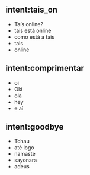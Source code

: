 ## intent:tais_on
- Taís online?
- tais está online
- como está a tais
- tais
- online

## intent:comprimentar
- oi
- Olá
- ola
- hey
- e aí

## intent:goodbye
- Tchau
- até logo
- namaste
- sayonara
- adeus
